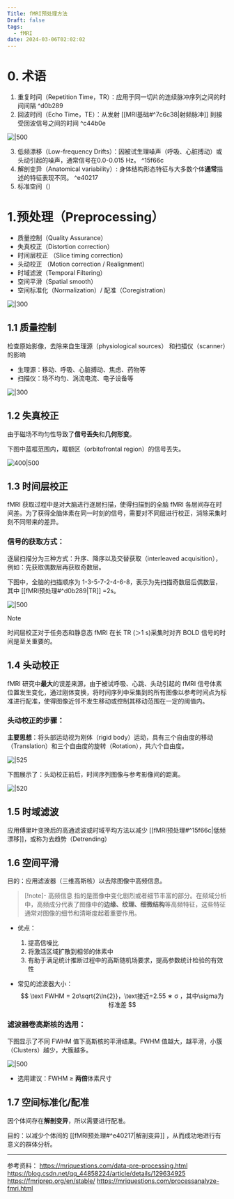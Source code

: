 ```yaml
---
Title: fMRI预处理方法
Draft: false
tags:
  - fMRI
date: 2024-03-06T02:02:02
---
```

 

# 0. 术语

1. 重复时间（Repetition Time，TR）：应用于同一切片的连续脉冲序列之间的时间间隔 ^d0b289
2. 回波时间（Echo Time，TE）：从发射 [[MRI基础#^7c6c38|射频脉冲]] 到接受回波信号之间的时间 ^c44b0e

![|500](https://picgoyue.oss-cn-hangzhou.aliyuncs.com/20240306190922.png)

3. 低频漂移（Low-frequency Drifts）：因被试生理噪声（呼吸、心脏搏动）或头动引起的噪声，通常信号在0.0-0.015 Hz。 ^15f66c
4. 解剖变异（Anatomical variability）: 身体结构形态特征与大多数个体**通常**描述的特征表现不同。 ^e40217
5. 标准空间（）

# 1.预处理（Preprocessing）
* 质量控制（Quality Assurance）
* 失真校正（Distortion correction）
* 时间层校正 （Slice timing correction）
* 头动校正 （Motion correction / Realignment）
* 时域滤波（Temporal Filtering）
* 空间平滑（Spatial smooth）
* 空间标准化（Normalization）/ 配准（Coregistration）


 ![|300](https://picgoyue.oss-cn-hangzhou.aliyuncs.com/20240315200344.png)

## 1.1 质量控制

检查原始影像，去除来自生理源（physiological sources） 和扫描仪（scanner）的影响
* 生理源：移动、呼吸、心脏搏动、焦虑、药物等
* 扫描仪：场不均匀、涡流电流、电子设备等

![|300](https://picgoyue.oss-cn-hangzhou.aliyuncs.com/20240306145618.png)

## 1.2 失真校正
由于磁场不均匀性导致了**信号丢失**和**几何形变**。

下图中蓝框范围内，眶额区（orbitofrontal region）的信号丢失。

![400|500](https://picgoyue.oss-cn-hangzhou.aliyuncs.com/20240306150633.png)

## 1.3 时间层校正

fMRI 获取过程中是对大脑进行逐层扫描，使得扫描到的全脑 fMRI 各层间存在时间差。为了获得全脑体素在同一时刻的信号，需要对不同层进行校正，消除采集时刻不同带来的差异。
### 信号的获取方式：

逐层扫描分为三种方式：升序、降序以及交替获取（interleaved acquisition），例如：先获取偶数层再获取奇数层。

下图中，全脑的扫描顺序为 1-3-5-7-2-4-6-8，表示为先扫描奇数层后偶数层，其中 [[fMRI预处理#^d0b289|TR]] =2s。

![|500](https://picgoyue.oss-cn-hangzhou.aliyuncs.com/20240306152010.png)

> [!note]
> 时间层校正对于任务态和静息态 fMRI 在长 TR (＞1 s)采集时对齐 BOLD 信号的时间是至关重要的。


## 1.4 头动校正

fMRI 研究中**最大**的误差来源，由于被试呼吸、心跳、头动引起的 fMRI 信号体素位置发生变化，通过刚体变换，将时间序列中采集到的所有图像以参考时间点为标准进行配准，使得图像近邻不发生移动或控制其移动范围在一定的阈值内。

### 头动校正的步骤：

**主要思想**：将头部运动视为刚体（rigid body）运动，具有三个自由度的移动（Translation）和三个自由度的旋转（Rotation），共六个自由度。

![|525](https://picgoyue.oss-cn-hangzhou.aliyuncs.com/20240306191818.png)

下图展示了：头动校正前后，时间序列图像与参考影像间的距离。

![|520](https://picgoyue.oss-cn-hangzhou.aliyuncs.com/20240306192733.png)

## 1.5 时域滤波

应用傅里叶变换后的高通滤波或时域平均方法以减少 [[fMRI预处理#^15f66c|低频漂移]]，或称为去趋势（Detrending）

## 1.6 空间平滑

目的：应用滤波器（三维高斯核）以去除图像中高频信息。

> [!note]- 高频信息
> 指的是图像中变化剧烈或者细节丰富的部分。在频域分析中，高频成分代表了图像中的**边缘、纹理、细微结构**等高频特征，这些特征通常对图像的细节和清晰度起着重要作用。
> 

* 优点：

	1. 提高信噪比
	2. 将激活区域扩散到相邻的体素中
	3. 有助于满足统计推断过程中的高斯随机场要求，提高参数统计检验的有效性

* 常见的滤波器大小：
$$
\text FWHM = 2σ\sqrt{2\ln{2}}，\text接近=2.55 ∗ σ ，其中\sigma为标准差 
$$
### 滤波器卷高斯核的选用：

下图显示了不同 FWHM 值下高斯核的平滑结果。FWHM 值越大，越平滑，小簇（Clusters）越少，大簇越多。

![|500](https://picgoyue.oss-cn-hangzhou.aliyuncs.com/20240306201144.png)

* 选用建议：FWHM $\geq$ **两倍**体素尺寸

## 1.7 空间标准化/配准

因个体间存在**解剖变异**，所以需要进行配准。

目的：以减少个体间的 [[fMRI预处理#^e40217|解剖变异]] ，从而成功地进行有意义的群体分析。








---
参考资料：
https://mriquestions.com/data-pre-processing.html
https://blog.csdn.net/qq_44858224/article/details/129634925
https://fmriprep.org/en/stable/
https://mriquestions.com/processanalyze-fmri.html

